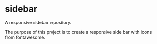 # sidebar
A responsive sidebar repository.

The purpose of this project is to create a responsive side bar with icons from fontawesome.
